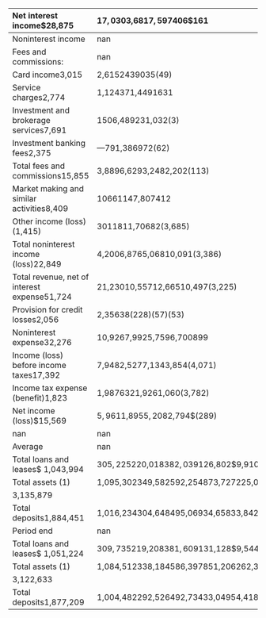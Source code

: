 | Net interest income$28,875                   | $17,030$3,681$7,597$406$161            |
|:---------------------------------------------|:---------------------------------------|
| Noninterest income                           | nan                                    |
| Fees and commissions:                        | nan                                    |
| Card income3,015                             | 2,6152439035(49)                       |
| Service charges2,774                         | 1,124371,4491631                       |
| Investment and brokerage services7,691       | 1506,489231,032(3)                     |
| Investment banking fees2,375                 | —791,386972(62)                        |
| Total fees and commissions15,855             | 3,8896,6293,2482,202(113)              |
| Market making and similar activities8,409    | 10661147,807412                        |
| Other income (loss)(1,415)                   | 3011811,70682(3,685)                   |
| Total noninterest income (loss)22,849        | 4,2006,8765,06810,091(3,386)           |
| Total revenue, net of interest expense51,724 | 21,23010,55712,66510,497(3,225)        |
| Provision for credit losses2,056             | 2,35638(228)(57)(53)                   |
| Noninterest expense32,276                    | 10,9267,9925,7596,700899               |
| Income (loss) before income taxes17,392      | 7,9482,5277,1343,854(4,071)            |
| Income tax expense (benefit)1,823            | 1,9876321,9261,060(3,782)              |
| Net income (loss)$15,569                     | $5,961$1,895$5,208$2,794$(289)         |
| nan                                          | nan                                    |
| Average                                      | nan                                    |
| Total loans and leases$ 1,043,994            | $305,225$220,018$382,039$126,802$9,910 |
| Total assets (1)                             | 1,095,302349,582592,254873,727225,014  |
| 3,135,879                                    |                                        |
| Total deposits1,884,451                      | 1,016,234304,648495,06934,65833,842    |
| Period end                                   | nan                                    |
| Total loans and leases$ 1,051,224            | $309,735$219,208$381,609$131,128$9,544 |
| Total assets (1)                             | 1,084,512338,184586,397851,206262,334  |
| 3,122,633                                    |                                        |
| Total deposits1,877,209                      | 1,004,482292,526492,73433,04954,418    |